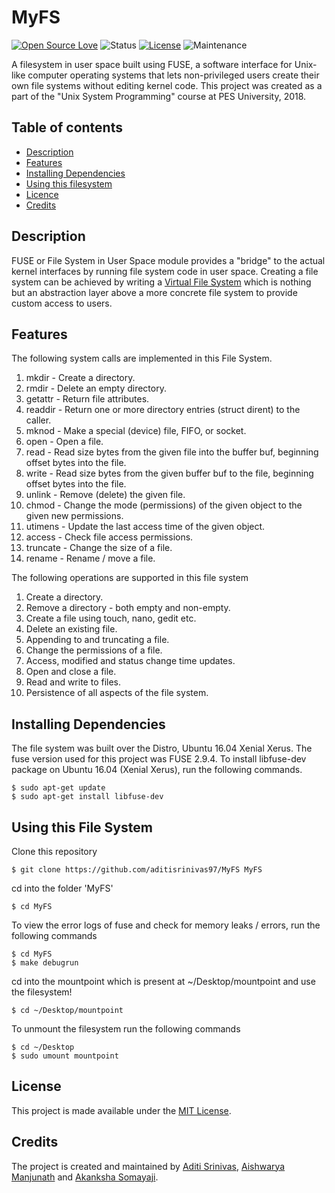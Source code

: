 # MyFS
[![Open Source Love](https://badges.frapsoft.com/os/v1/open-source.svg?v=103)]()
![Status](https://img.shields.io/badge/status-active-brightgreen.svg?style=flat)
[![License](https://img.shields.io/badge/license-mit-brightgreen.svg?style=flat)](https://github.com/aditisrinivas97/MyFS/blob/master/LICENSE)
![Maintenance](https://img.shields.io/badge/Maintained%3F-yes-green.svg)

A filesystem in user space built using FUSE, a software interface for Unix-like computer operating systems that lets non-privileged users create their own file systems without editing kernel code. This project was created as a part of the "Unix System Programming" course at PES University, 2018.

## Table of contents

- [Description](https://github.com/aditisrinivas97/MyFS#Description)
- [Features](https://github.com/aditisrinivas97/MyFS#Features)
- [Installing Dependencies](https://github.com/aditisrinivas97/MyFS#Installing-Dependencies)
- [Using this filesystem](https://github.com/aditisrinivas97/MyFS#Installing-Dependencies)
- [Licence](https://github.com/aditisrinivas97/MyFS#Licence)
- [Credits](https://github.com/aditisrinivas97/MyFS#Credits)


## Description

FUSE or File System in User Space module provides a "bridge" to the actual kernel interfaces by running file system code in user space. Creating a file system can be achieved by writing a [Virtual File System](https://en.wikipedia.org/wiki/Virtual_file_system) which is nothing but an abstraction layer above a more concrete file system to provide custom access to users.

## Features

The following system calls are implemented in this File System.

1. mkdir     -   Create a directory.
2. rmdir     -   Delete an empty directory.
3. getattr   -   Return file attributes.
4. readdir   -   Return one or more directory entries (struct dirent) to the caller. 
5. mknod     -   Make a special (device) file, FIFO, or socket. 
6. open      -   Open a file.
7. read      -   Read size bytes from the given file into the buffer buf, beginning offset bytes into the file.
8. write     -   Read size bytes from the given buffer buf to the file, beginning offset bytes into the file.
9. unlink    -   Remove (delete) the given file.
10. chmod    -   Change the mode (permissions) of the given object to the given new permissions.
11. utimens  -   Update the last access time of the given object.
12. access   -   Check file access permissions.
13. truncate -   Change the size of a file.
14. rename   -   Rename / move a file.

The following operations are supported in this file system

1. Create a directory.
2. Remove a directory - both empty and non-empty.
3. Create a file using touch, nano, gedit etc.
4. Delete an existing file.
5. Appending to and truncating a file.
6. Change the permissions of a file.
7. Access, modified and status change time updates.
8. Open and close a file.
9. Read and write to files.
10. Persistence of all aspects of the file system.

## Installing Dependencies

The file system was built over the Distro, Ubuntu 16.04 Xenial Xerus. The fuse version used for this project was FUSE 2.9.4.
To install libfuse-dev package on Ubuntu 16.04 (Xenial Xerus), run the following commands.
```
$ sudo apt-get update
$ sudo apt-get install libfuse-dev
```

## Using this File System

Clone this repository
```
$ git clone https://github.com/aditisrinivas97/MyFS MyFS
```

cd into the folder 'MyFS'
```
$ cd MyFS
```

To view the error logs of fuse and check for memory leaks / errors, run the following commands
```
$ cd MyFS
$ make debugrun
```

cd into the mountpoint which is present at ~/Desktop/mountpoint and use the filesystem!
```
$ cd ~/Desktop/mountpoint
```

To unmount the filesystem run the following commands
```
$ cd ~/Desktop
$ sudo umount mountpoint
```

## License

This project is made available under the [MIT License](http://www.opensource.org/licenses/mit-license.php).

## Credits

The project is created and maintained by [Aditi Srinivas](https://github.com/aditisrinivas97), [Aishwarya Manjunath](https://github.com/Aishwarya-Manjunath) and [Akanksha Somayaji](https://github.com/AkankshaSomayaji).
